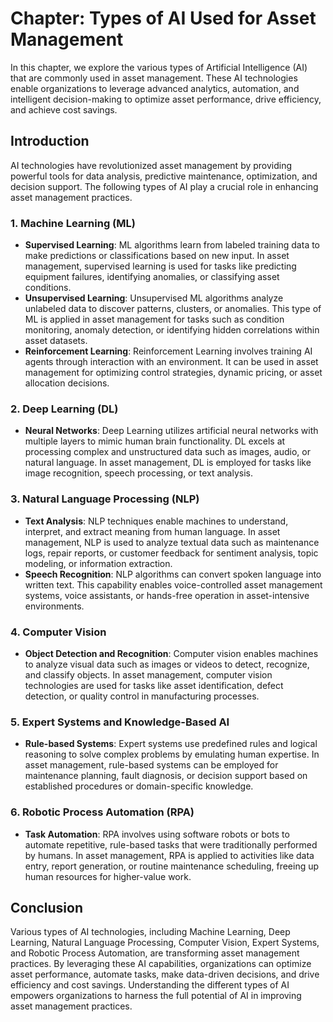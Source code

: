 Chapter: Types of AI Used for Asset Management
==============================================

In this chapter, we explore the various types of Artificial Intelligence (AI) that are commonly used in asset management. These AI technologies enable organizations to leverage advanced analytics, automation, and intelligent decision-making to optimize asset performance, drive efficiency, and achieve cost savings.

Introduction
------------

AI technologies have revolutionized asset management by providing powerful tools for data analysis, predictive maintenance, optimization, and decision support. The following types of AI play a crucial role in enhancing asset management practices.

### 1. Machine Learning (ML)

* **Supervised Learning**: ML algorithms learn from labeled training data to make predictions or classifications based on new input. In asset management, supervised learning is used for tasks like predicting equipment failures, identifying anomalies, or classifying asset conditions.
* **Unsupervised Learning**: Unsupervised ML algorithms analyze unlabeled data to discover patterns, clusters, or anomalies. This type of ML is applied in asset management for tasks such as condition monitoring, anomaly detection, or identifying hidden correlations within asset datasets.
* **Reinforcement Learning**: Reinforcement Learning involves training AI agents through interaction with an environment. It can be used in asset management for optimizing control strategies, dynamic pricing, or asset allocation decisions.

### 2. Deep Learning (DL)

* **Neural Networks**: Deep Learning utilizes artificial neural networks with multiple layers to mimic human brain functionality. DL excels at processing complex and unstructured data such as images, audio, or natural language. In asset management, DL is employed for tasks like image recognition, speech processing, or text analysis.

### 3. Natural Language Processing (NLP)

* **Text Analysis**: NLP techniques enable machines to understand, interpret, and extract meaning from human language. In asset management, NLP is used to analyze textual data such as maintenance logs, repair reports, or customer feedback for sentiment analysis, topic modeling, or information extraction.
* **Speech Recognition**: NLP algorithms can convert spoken language into written text. This capability enables voice-controlled asset management systems, voice assistants, or hands-free operation in asset-intensive environments.

### 4. Computer Vision

* **Object Detection and Recognition**: Computer vision enables machines to analyze visual data such as images or videos to detect, recognize, and classify objects. In asset management, computer vision technologies are used for tasks like asset identification, defect detection, or quality control in manufacturing processes.

### 5. Expert Systems and Knowledge-Based AI

* **Rule-based Systems**: Expert systems use predefined rules and logical reasoning to solve complex problems by emulating human expertise. In asset management, rule-based systems can be employed for maintenance planning, fault diagnosis, or decision support based on established procedures or domain-specific knowledge.

### 6. Robotic Process Automation (RPA)

* **Task Automation**: RPA involves using software robots or bots to automate repetitive, rule-based tasks that were traditionally performed by humans. In asset management, RPA is applied to activities like data entry, report generation, or routine maintenance scheduling, freeing up human resources for higher-value work.

Conclusion
----------

Various types of AI technologies, including Machine Learning, Deep Learning, Natural Language Processing, Computer Vision, Expert Systems, and Robotic Process Automation, are transforming asset management practices. By leveraging these AI capabilities, organizations can optimize asset performance, automate tasks, make data-driven decisions, and drive efficiency and cost savings. Understanding the different types of AI empowers organizations to harness the full potential of AI in improving asset management practices.
